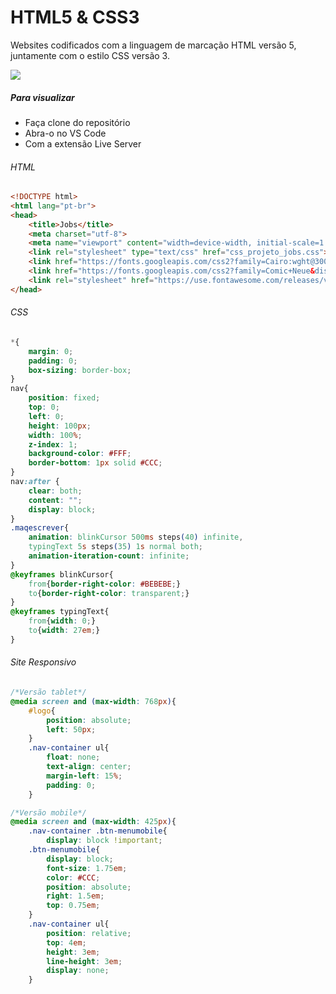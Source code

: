 # HTML5 & CSS3
Websites codificados com a linguagem de marcação HTML versão 5, juntamente com o estilo CSS versão 3.

![](https://i.imgur.com/bWZsb8e.png)



##### Para visualizar

- Faça clone do repositório
- Abra-o no VS Code
- Com a extensão Live Server


###### HTML
```html
<!DOCTYPE html>
<html lang="pt-br">
<head>
	<title>Jobs</title>
	<meta charset="utf-8">
	<meta name="viewport" content="width=device-width, initial-scale=1.0">
	<link rel="stylesheet" type="text/css" href="css_projeto_jobs.css">
	<link href="https://fonts.googleapis.com/css2?family=Cairo:wght@300&family=Open+Sans+Condensed&display=swap" rel="stylesheet">
	<link href="https://fonts.googleapis.com/css2?family=Comic+Neue&display=swap" rel="stylesheet">
	<link rel="stylesheet" href="https://use.fontawesome.com/releases/v5.8.2/css/all.css" integrity="sha384-oS3vJWv+0UjzBfQzYUhtDYW+Pj2yciDJxpsK1OYPAYjqT085Qq/1cq5FLXAZQ7Ay" crossorigin="anonymous">
</head>
```
###### CSS
```css
*{
	margin: 0;
	padding: 0;
	box-sizing: border-box;
}
nav{
	position: fixed;
	top: 0;
	left: 0;
	height: 100px;
	width: 100%;
	z-index: 1;
	background-color: #FFF;
	border-bottom: 1px solid #CCC;
}
nav:after {
	clear: both;
	content: "";
	display: block;
}
.maqescrever{
	animation: blinkCursor 500ms steps(40) infinite, 
	typingText 5s steps(35) 1s normal both;
	animation-iteration-count: infinite;
}
@keyframes blinkCursor{
	from{border-right-color: #BEBEBE;}
	to{border-right-color: transparent;}
}
@keyframes typingText{
	from{width: 0;}
	to{width: 27em;}
}
```
###### Site Responsivo
```css
/*Versão tablet*/
@media screen and (max-width: 768px){
	#logo{
		position: absolute;
		left: 50px;
	}
	.nav-container ul{
		float: none;
		text-align: center;	
		margin-left: 15%;	
		padding: 0;
	}

/*Versão mobile*/	
@media screen and (max-width: 425px){
	.nav-container .btn-menumobile{
		display: block !important;
	.btn-menumobile{
		display: block;
		font-size: 1.75em;
		color: #CCC;
		position: absolute;
		right: 1.5em;
		top: 0.75em;
	}	
	.nav-container ul{
		position: relative;
		top: 4em;
		height: 3em;
		line-height: 3em;
		display: none;
	}
```
